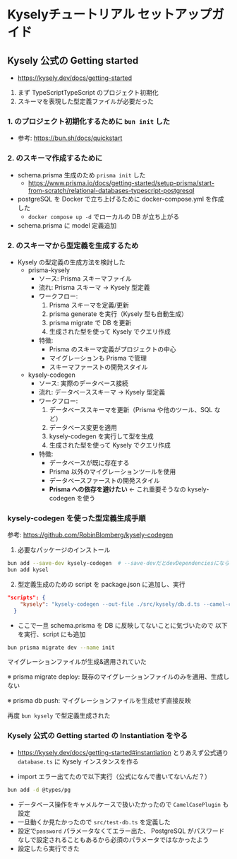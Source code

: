 # Kyselyチュートリアル セットアップガイド

## Kysely 公式の Getting started

- https://kysely.dev/docs/getting-started

1. まず TypeScriptTypeScript のプロジェクト初期化
2. スキーマを表現した型定義ファイルが必要だった

### 1. のプロジェクト初期化するために `bun init` した

- 参考: https://bun.sh/docs/quickstart

### 2. のスキーマ作成するために

- schema.prisma 生成のため `prisma init` した
  - https://www.prisma.io/docs/getting-started/setup-prisma/start-from-scratch/relational-databases-typescript-postgresql
- postgreSQL を Docker で立ち上げるために docker-compose.yml を作成した
  - `docker compose up -d` でローカルの DB が立ち上がる
- schema.prisma に model 定義追加

### 2. のスキーマから型定義を生成するため

- Kysely の型定義の生成方法を検討した
  - prisma-kysely
    - ソース: Prisma スキーマファイル
    - 流れ: Prisma スキーマ → Kysely 型定義
    - ワークフロー:
      1. Prisma スキーマを定義/更新
      2. prisma generate を実行（Kysely 型も自動生成）
      3. prisma migrate で DB を更新
      4. 生成された型を使って Kysely でクエリ作成
    - 特徴:
      - Prisma のスキーマ定義がプロジェクトの中心
      - マイグレーションも Prisma で管理
      - スキーマファーストの開発スタイル
  - kysely-codegen
    - ソース: 実際のデータベース接続
    - 流れ: データベーススキーマ → Kysely 型定義
    - ワークフロー:
      1. データベーススキーマを更新（Prisma や他のツール、SQL など）
      2. データベース変更を適用
      3. kysely-codegen を実行して型を生成
      4. 生成された型を使って Kysely でクエリ作成
    - 特徴:
      - データベースが既に存在する
      - Prisma 以外のマイグレーションツールを使用
      - データベースファーストの開発スタイル
      - **Prisma への依存を避けたい** ← これ重要そうなの kysely-codegen を使う

### kysely-codegen を使った型定義生成手順

参考: https://github.com/RobinBlomberg/kysely-codegen

1. 必要なパッケージのインストール

```bash
bun add --save-dev kysely-codegen  # --save-devだとdevDependenciesにならない
bun add kysel
```

2. 型定義生成のための script を package.json に追加し、実行

```json
"scripts": {
    "kysely": "kysely-codegen --out-file ./src/kysely/db.d.ts --camel-case --runtime-enums=false"
  }
```

- ここで一旦 schema.prisma を DB に反映してないことに気づいたので
  以下を実行、script にも追加

```bash
bun prisma migrate dev --name init
```

マイグレーションファイルが生成&適用されていた

※ prisma migrate deploy: 既存のマイグレーションファイルのみを適用、生成しない

※ prisma db push: マイグレーションファイルを生成せず直接反映

再度 `bun kysely` で型定義生成された

### Kysely 公式の Getting started の Instantiation をやる

- https://kysely.dev/docs/getting-started#instantiation
  とりあえず公式通り`database.ts` に Kysely インスタンスを作る

- import エラー出てたので以下実行（公式になんで書いてないんだ？）

```bash
bun add -d @types/pg
```

- データベース操作をキャメルケースで扱いたかったので `CamelCasePlugin` も設定
- 一旦動くか見たかったので `src/test-db.ts` を定義した
- 設定で`password` パラメータなくてエラー出た、 PostgreSQL がパスワードなしで設定されることもあるから必須のパラメータではなかったよう
- 設定したら実行できた